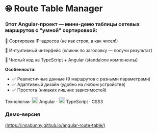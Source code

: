 # 🌐 Route Table Manager

### Этот Angular-проект — мини-демо таблицы сетевых маршрутов с "умной" сортировкой:

🚦 Сортировка IP-адресов (не как строк, а как чисел!)

🔄 Интуитивный интерфейс (кликни по заголовку — получи результат)

🎨 Чистый код на TypeScript + Angular (standalone компоненты)

 **Особенности**:
- ✅ Реалистичные данные (9 маршрутов с разными параметрами)
- ✅ Адаптивный дизайн (удобно на любом устройстве)
- ✅ Простота (никаких лишних зависимостей)


Технологии:
<img src="https://angular.io/assets/images/logos/angular/angular.svg" width="20"> Angular · <img src="https://www.typescriptlang.org/favicon-32x32.png" width="20"> TypeScript · CSS3


### Демо-версия
[(https://innabunny.github.io/angular-route-table/)](https://innabunny.github.io/angular-route-table/)
